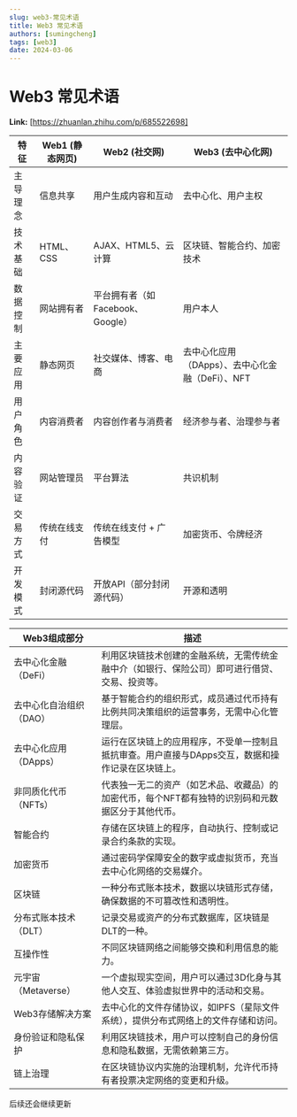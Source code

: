 ```yaml
---
slug: web3-常见术语
title: Web3 常见术语
authors: [sumingcheng]
tags: [web3]
date: 2024-03-06
---
```


# Web3 常见术语



 **Link:** [https://zhuanlan.zhihu.com/p/685522698]



| 特征 | Web1 (静态网页) | Web2 (社交网) | Web3 (去中心化网) |
| --- | --- | --- | --- |
| 主导理念 | 信息共享 | 用户生成内容和互动 | 去中心化、用户主权 |
| 技术基础 | HTML、CSS | AJAX、HTML5、云计算 | 区块链、智能合约、加密技术 |
| 数据控制 | 网站拥有者 | 平台拥有者（如Facebook、Google） | 用户本人 |
| 主要应用 | 静态网页 | 社交媒体、博客、电商 | 去中心化应用（DApps）、去中心化金融（DeFi）、NFT |
| 用户角色 | 内容消费者 | 内容创作者与消费者 | 经济参与者、治理参与者 |
| 内容验证 | 网站管理员 | 平台算法 | 共识机制 |
| 交易方式 | 传统在线支付 | 传统在线支付 + 广告模型 | 加密货币、令牌经济 |
| 开发模式 | 封闭源代码 | 开放API（部分封闭源代码） | 开源和透明 |

  


| Web3组成部分 | 描述 |
| --- | --- |
| 去中心化金融（DeFi） | 利用区块链技术创建的金融系统，无需传统金融中介（如银行、保险公司）即可进行借贷、交易、投资等。 |
| 去中心化自治组织（DAO） | 基于智能合约的组织形式，成员通过代币持有比例共同决策组织的运营事务，无需中心化管理层。 |
| 去中心化应用（DApps） | 运行在区块链上的应用程序，不受单一控制且抵抗审查。用户直接与DApps交互，数据和操作记录在区块链上。 |
| 非同质化代币（NFTs） | 代表独一无二的资产（如艺术品、收藏品）的加密代币，每个NFT都有独特的识别码和元数据区分于其他代币。 |
| 智能合约 | 存储在区块链上的程序，自动执行、控制或记录合约条款的实现。 |
| 加密货币 | 通过密码学保障安全的数字或虚拟货币，充当去中心化网络的交易媒介。 |
| 区块链 | 一种分布式账本技术，数据以块链形式存储，确保数据的不可篡改性和透明性。 |
| 分布式账本技术（DLT） | 记录交易或资产的分布式数据库，区块链是DLT的一种。 |
| 互操作性 | 不同区块链网络之间能够交换和利用信息的能力。 |
| 元宇宙（Metaverse） | 一个虚拟现实空间，用户可以通过3D化身与其他人交互、体验虚拟世界中的活动和交易。 |
| Web3存储解决方案 | 去中心化的文件存储协议，如IPFS（星际文件系统），提供分布式网络上的文件存储和访问。 |
| 身份验证和隐私保护 | 利用区块链技术，用户可以控制自己的身份信息和隐私数据，无需依赖第三方。 |
| 链上治理 | 在区块链协议内实施的治理机制，允许代币持有者投票决定网络的变更和升级。 |

后续还会继续更新